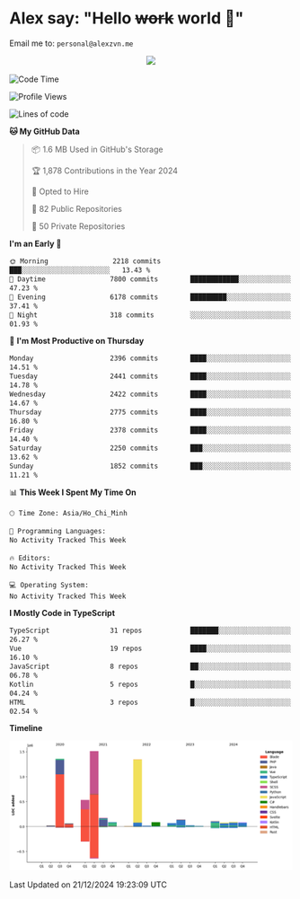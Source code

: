 # Alex say: "Hello ~~work~~ world 🐾"
Email me to: `personal@alexzvn.me`


<p align=center>
  <a href="https://skillicons.dev">
    <img src="https://skillicons.dev/icons?i=ts,js,php,nodejs,bun,vue,nuxt,react,svelte,tauri,laravel,rust,mongodb,docker,electron,redis,rabbitmq,tailwind,git,cloudflare,elysia,mysql,nginx,rollupjs,sentry,ubuntu,yarn,html,css,vite" />
  </a>
</p>

<!--START_SECTION:waka-->
![Code Time](http://img.shields.io/badge/Code%20Time-1%2C066%20hrs%2055%20mins-blue)

![Profile Views](http://img.shields.io/badge/Profile%20Views-2-blue)

![Lines of code](https://img.shields.io/badge/From%20Hello%20World%20I%27ve%20Written-5.8%20million%20lines%20of%20code-blue)

**🐱 My GitHub Data** 

> 📦 1.6 MB Used in GitHub's Storage 
 > 
> 🏆 1,878 Contributions in the Year 2024
 > 
> 💼 Opted to Hire
 > 
> 📜 82 Public Repositories 
 > 
> 🔑 50 Private Repositories 
 > 
**I'm an Early 🐤** 

```text
🌞 Morning                2218 commits        ███░░░░░░░░░░░░░░░░░░░░░░   13.43 % 
🌆 Daytime                7800 commits        ████████████░░░░░░░░░░░░░   47.23 % 
🌃 Evening                6178 commits        █████████░░░░░░░░░░░░░░░░   37.41 % 
🌙 Night                  318 commits         ░░░░░░░░░░░░░░░░░░░░░░░░░   01.93 % 
```
📅 **I'm Most Productive on Thursday** 

```text
Monday                   2396 commits        ████░░░░░░░░░░░░░░░░░░░░░   14.51 % 
Tuesday                  2441 commits        ████░░░░░░░░░░░░░░░░░░░░░   14.78 % 
Wednesday                2422 commits        ████░░░░░░░░░░░░░░░░░░░░░   14.67 % 
Thursday                 2775 commits        ████░░░░░░░░░░░░░░░░░░░░░   16.80 % 
Friday                   2378 commits        ████░░░░░░░░░░░░░░░░░░░░░   14.40 % 
Saturday                 2250 commits        ███░░░░░░░░░░░░░░░░░░░░░░   13.62 % 
Sunday                   1852 commits        ███░░░░░░░░░░░░░░░░░░░░░░   11.21 % 
```


📊 **This Week I Spent My Time On** 

```text
🕑︎ Time Zone: Asia/Ho_Chi_Minh

💬 Programming Languages: 
No Activity Tracked This Week

🔥 Editors: 
No Activity Tracked This Week

💻 Operating System: 
No Activity Tracked This Week
```

**I Mostly Code in TypeScript** 

```text
TypeScript               31 repos            ███████░░░░░░░░░░░░░░░░░░   26.27 % 
Vue                      19 repos            ████░░░░░░░░░░░░░░░░░░░░░   16.10 % 
JavaScript               8 repos             ██░░░░░░░░░░░░░░░░░░░░░░░   06.78 % 
Kotlin                   5 repos             █░░░░░░░░░░░░░░░░░░░░░░░░   04.24 % 
HTML                     3 repos             █░░░░░░░░░░░░░░░░░░░░░░░░   02.54 % 
```



**Timeline**

![Lines of Code chart](https://raw.githubusercontent.com/alexzvn/alexzvn/main/assets/bar_graph.png)


 Last Updated on 21/12/2024 19:23:09 UTC
<!--END_SECTION:waka-->
